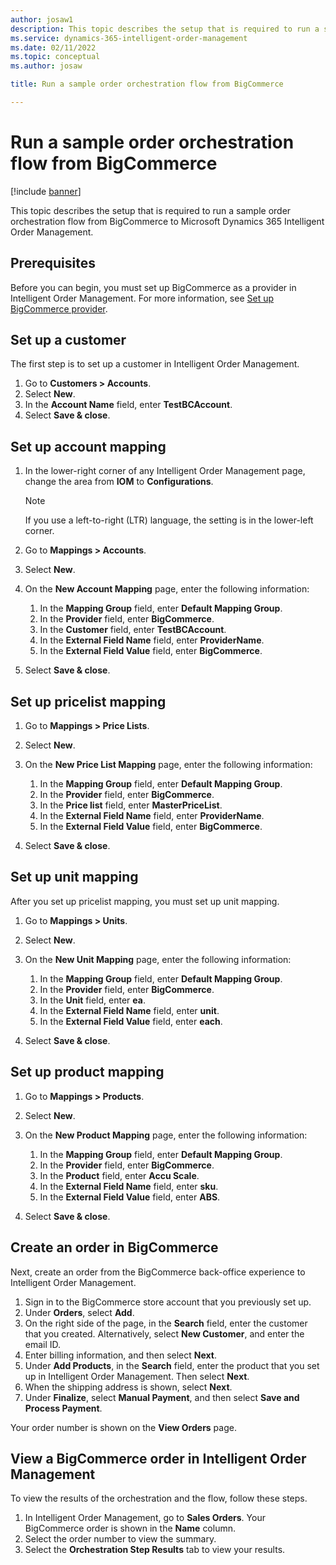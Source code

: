 ```yaml
---
author: josaw1
description: This topic describes the setup that is required to run a sample order orchestration flow from BigCommerce to Microsoft Dynamics 365 Intelligent Order Management.
ms.service: dynamics-365-intelligent-order-management
ms.date: 02/11/2022
ms.topic: conceptual
ms.author: josaw

title: Run a sample order orchestration flow from BigCommerce

---
```


# Run a sample order orchestration flow from BigCommerce

[!include [banner](includes/banner.md)]

This topic describes the setup that is required to run a sample order orchestration flow from BigCommerce to Microsoft Dynamics 365 Intelligent Order Management.

## Prerequisites

Before you can begin, you must set up BigCommerce as a provider in Intelligent Order Management. For more information, see [Set up BigCommerce provider](set-up-bigcommerce-provider.md).

## Set up a customer

The first step is to set up a customer in Intelligent Order Management.

1. Go to **Customers \> Accounts**.
1. Select **New**.
1. In the **Account Name** field, enter **TestBCAccount**.
1. Select **Save & close**.

## Set up account mapping

1. In the lower-right corner of any Intelligent Order Management page, change the area from **IOM** to **Configurations**.

    > [!NOTE]
    > If you use a left-to-right (LTR) language, the setting is in the lower-left corner.

1. Go to **Mappings \> Accounts**.
1. Select **New**.
1. On the **New Account Mapping** page, enter the following information:

    1. In the **Mapping Group** field, enter **Default Mapping Group**.
    1. In the **Provider** field, enter **BigCommerce**.
    1. In the **Customer** field, enter **TestBCAccount**.
    1. In the **External Field Name** field, enter **ProviderName**.
    1. In the **External Field Value** field, enter **BigCommerce**.

1. Select **Save & close**.

## Set up pricelist mapping

1. Go to **Mappings \> Price Lists**.
1. Select **New**.
1. On the **New Price List Mapping** page, enter the following information:

    1. In the **Mapping Group** field, enter **Default Mapping Group**.
    1. In the **Provider** field, enter **BigCommerce**.
    1. In the **Price list** field, enter **MasterPriceList**.
    1. In the **External Field Name** field, enter **ProviderName**.
    1. In the **External Field Value** field, enter **BigCommerce**.

1. Select **Save & close**.

## Set up unit mapping

After you set up pricelist mapping, you must set up unit mapping.

1. Go to **Mappings \> Units**.
1. Select **New**.
1. On the **New Unit Mapping** page, enter the following information:

    1. In the **Mapping Group** field, enter **Default Mapping Group**.
    1. In the **Provider** field, enter **BigCommerce**.
    1. In the **Unit** field, enter **ea**.
    1. In the **External Field Name** field, enter **unit**.
    1. In the **External Field Value** field, enter **each**.

1. Select **Save & close**.

## Set up product mapping

1. Go to **Mappings \> Products**.
1. Select **New**.
1. On the **New Product Mapping** page, enter the following information:

    1. In the **Mapping Group** field, enter **Default Mapping Group**.
    1. In the **Provider** field, enter **BigCommerce**.
    1. In the **Product** field, enter **Accu Scale**.
    1. In the **External Field Name** field, enter **sku**.
    1. In the **External Field Value** field, enter **ABS**.

1. Select **Save & close**.

## Create an order in BigCommerce

Next, create an order from the BigCommerce back-office experience to Intelligent Order Management.

1. Sign in to the BigCommerce store account that you previously set up.
1. Under **Orders**, select **Add**.
1. On the right side of the page, in the **Search** field, enter the customer that you created. Alternatively, select **New Customer**, and enter the email ID.
1. Enter billing information, and then select **Next**.
1. Under **Add Products**, in the **Search** field, enter the product that you set up in Intelligent Order Management. Then select **Next**.
1. When the shipping address is shown, select **Next**.
1. Under **Finalize**, select **Manual Payment**, and then select **Save and Process Payment**.

Your order number is shown on the **View Orders** page.

## View a BigCommerce order in Intelligent Order Management

To view the results of the orchestration and the flow, follow these steps.

1. In Intelligent Order Management, go to **Sales Orders**. Your BigCommerce order is shown in the **Name** column.
1. Select the order number to view the summary.
1. Select the **Orchestration Step Results** tab to view your results.
